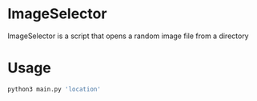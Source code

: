 # ImageSelector

ImageSelector is a script that opens a random image file from a directory

# Usage

```python
python3 main.py 'location'
```